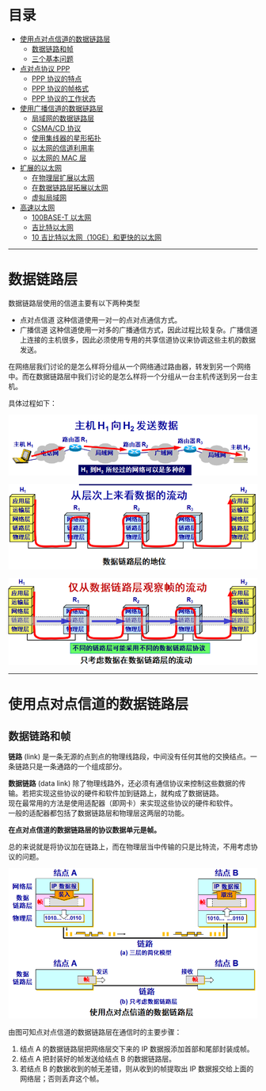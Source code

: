 # 目录

- [使用点对点信道的数据链路层](#3.1)  
    - [数据链路和帧](#3.1.1)
    - [三个基本问题](#3.1.2)
- [点对点协议 PPP](#3.2)
    - [PPP 协议的特点](#3.2.1)
    - [PPP 协议的帧格式](#3.2.2)
    - [PPP 协议的工作状态](#3.2.3)
- [使用广播信道的数据链路层](#3.3)
    - [局域网的数据链路层](#3.3.1)
    - [CSMA/CD 协议](#3.3.2)
    - [使用集线器的星形拓扑](#3.3.3)
    - [以太网的信道利用率](#3.3.4)
    - [以太网的 MAC 层](#3.3.5)
- [扩展的以太网](#3.4)
    - [在物理层扩展以太网](#3.4.1)
    - [在数据链路层拓展以太网](#3.4.2)
    - [虚拟局域网](#3.4.3)
- [高速以太网](#3.5)
    - [100BASE-T 以太网](#3.5.1)
    - [吉比特以太网](#3.5.2)
    - [10 吉比特以太网（10GE）和更快的以太网](#3.5.3)
  
---  

# 数据链路层

数据链路层使用的信道主要有以下两种类型  

- 点对点信道
    这种信道使用一对一的点对点通信方式。  
- 广播信道
    这种信道使用一对多的广播通信方式，因此过程比较复杂。广播信道上连接的主机很多，因此必须使用专用的共享信道协议来协调这些主机的数据发送。

在网络层我们讨论的是怎么样将分组从一个网络通过路由器，转发到另一个网络中。而在数据链路层中我们讨论的是怎么样将一个分组从一台主机传送到另一台主机。  

具体过程如下：  

![主机H1向H2发送数据图](../public/network/datalink1.png)  

![数据链路层地位图](../public/network/datalink2.png)  

![数据链路层流向图](../public/network/datalink3.png)  

---

# <span id="3.1">使用点对点信道的数据链路层

## <span id="3.1.1"> 数据链路和帧

**链路** (link) 是一条无源的点到点的物理线路段，中间没有任何其他的交换结点。一条链路只是一条通路的一个组成部分。  

**数据链路** (data link) 除了物理线路外，还必须有通信协议来控制这些数据的传输。若把实现这些协议的硬件和软件加到链路上，就构成了数据链路。  
现在最常用的方法是使用适配器（即网卡）来实现这些协议的硬件和软件。  
一般的适配器都包括了数据链路层和物理层这两层的功能。  

**在点对点信道的数据链路层的协议数据单元是帧。**    

总的来说就是将协议加在链路上，而在物理层当中传输的只是比特流，不用考虑协议的问题。  


![使用点对点信道的数据链路层图](../public/network/point.png)  

由图可知点对点信道的数据链路层在通信时的主要步骤：  

1. 结点 A 的数据链路层把网络层交下来的 IP 数据报添加首部和尾部封装成帧。  
2. 结点 A 把封装好的帧发送给结点 B 的数据链路层。  
3. 若结点 B 的数据收到的帧无差错，则从收到的帧提取出 IP 数据报交给上面的网络层；否则丢弃这个帧。  

